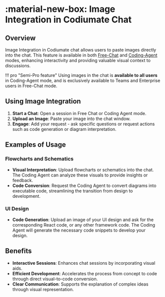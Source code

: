 # :material-new-box: Image Integration in Codiumate Chat

<h2>Overview</h2>

Image Integration in Codiumate chat allows users to paste images directly into the chat. This feature is available in both [Free-Chat](./modes/free-chat.md) and [Coding-Agent](./coding-agent.md) modes, enhancing interactivity and providing valuable visual context to discussions.

!!! pro "Semi-Pro feature"
    Using images in the chat is **available to all users** in Coding-Agent mode, and is exclusively available to Teams and Enterprise users in Free-Chat mode.

<h2>Using Image Integration</h2>

1. **Start a Chat**: Open a session in Free Chat or Coding Agent mode.
2. **Upload an Image**: Paste your image into the chat window.
3. **Engage**: Add your request - ask specific questions or request actions such as code generation or diagram interpretation.

<h2>Examples of Usage</h2>

### Flowcharts and Schematics

- **Visual Interpretation**: Upload flowcharts or schematics into the chat. The Coding Agent can analyze these visuals to provide insights or feedback.
- **Code Conversion**: Request the Coding Agent to convert diagrams into executable code, streamlining the transition from design to development.

### UI Design

- **Code Generation**: Upload an image of your UI design and ask for the corresponding React code, or any other framework code. The Coding Agent will generate the necessary code snippets to develop your design.

<h2>Benefits</h2>

- **Interactive Sessions**: Enhances chat sessions by incorporating visual aids.
- **Efficient Development**: Accelerates the process from concept to code through direct visual-to-code conversion.
- **Clear Communication**: Supports the explanation of complex ideas through visual representation.